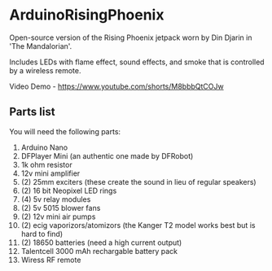 # ArduinoRisingPhoenix
Open-source version of the Rising Phoenix jetpack worn by Din Djarin in 'The Mandalorian'.

Includes LEDs with flame effect, sound effects, and smoke that is controlled by a wireless remote.

Video Demo - https://www.youtube.com/shorts/M8bbbQtCOJw

## Parts list
You will need the following parts:
1) Arduino Nano
2) DFPlayer Mini (an authentic one made by DFRobot)
3) 1k ohm resistor
4) 12v mini amplifier
5) (2) 25mm exciters (these create the sound in lieu of regular speakers)
6) (2) 16 bit Neopixel LED rings
7) (4) 5v relay modules
8) (2) 5v 5015 blower fans
9) (2) 12v mini air pumps
10) (2) ecig vaporizors/atomizors (the Kanger T2 model works best but is hard to find)
11) (2) 18650 batteries (need a high current output)
12) Talentcell 3000 mAh rechargable battery pack
13) Wiress RF remote

